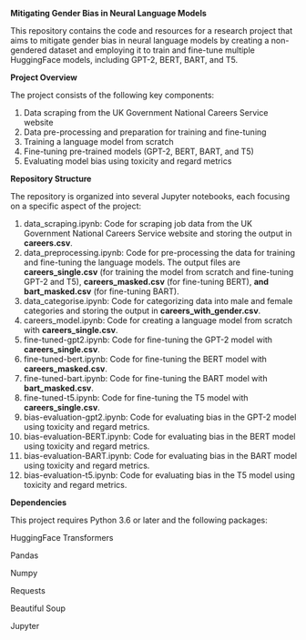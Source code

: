 **Mitigating Gender Bias in Neural Language Models**

This repository contains the code and resources for a research project that aims to mitigate gender bias in neural language models by creating a non-gendered dataset and employing it to train and fine-tune multiple HuggingFace models, including GPT-2, BERT, BART, and T5.

**Project Overview**

The project consists of the following key components:

1. Data scraping from the UK Government National Careers Service website
2. Data pre-processing and preparation for training and fine-tuning
3. Training a language model from scratch
4. Fine-tuning pre-trained models (GPT-2, BERT, BART, and T5)
5. Evaluating model bias using toxicity and regard metrics

**Repository Structure**

The repository is organized into several Jupyter notebooks, each focusing on a specific aspect of the project:

1. data_scraping.ipynb: Code for scraping job data from the UK Government National Careers Service website and storing the output in **careers.csv**.
2. data_preprocessing.ipynb: Code for pre-processing the data for training and fine-tuning the language models. The output files are **careers_single.csv** (for training the model from scratch and fine-tuning GPT-2 and T5), **careers_masked.csv** (for fine-tuning BERT), **and bart_masked.csv** (for fine-tuning BART).
3. data_categorise.ipynb: Code for categorizing data into male and female categories and storing the output in **careers_with_gender.csv**.
4. careers_model.ipynb: Code for creating a language model from scratch with **careers_single.csv**.
5. fine-tuned-gpt2.ipynb: Code for fine-tuning the GPT-2 model with **careers_single.csv**.
6. fine-tuned-bert.ipynb: Code for fine-tuning the BERT model with **careers_masked.csv**.
7. fine-tuned-bart.ipynb: Code for fine-tuning the BART model with **bart_masked.csv**.
8. fine-tuned-t5.ipynb: Code for fine-tuning the T5 model with **careers_single.csv**.
9. bias-evaluation-gpt2.ipynb: Code for evaluating bias in the GPT-2 model using toxicity and regard metrics.
10. bias-evaluation-BERT.ipynb: Code for evaluating bias in the BERT model using toxicity and regard metrics.
11. bias-evaluation-BART.ipynb: Code for evaluating bias in the BART model using toxicity and regard metrics.
12. bias-evaluation-t5.ipynb: Code for evaluating bias in the T5 model using toxicity and regard metrics.

**Dependencies**

This project requires Python 3.6 or later and the following packages:

HuggingFace Transformers

Pandas

Numpy

Requests

Beautiful Soup

Jupyter



